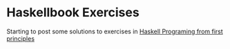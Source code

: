 # Haskellbook Exercises

Starting to post some solutions to exercises in [Haskell Programing from first principles](http://haskellbook.com/) 
